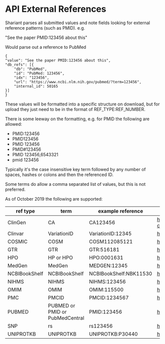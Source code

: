# API External References

Shariant parses all submitted values and note fields looking for external reference patterns (such as PMID).
e.g.

"See the paper PMID:123456 about this"

Would parse out a reference to PubMed
```
{
"value": "See the paper PMID:123456 about this",
"db_refs": [{
    "db": "PubMed",
    "id": "PubMed: 123456",
    "idx": "123456",
    "url": "https://www.ncbi.nlm.nih.gov/pubmed/?term=123456",
    "internal_id": 50165
}]
}
```

These values will be formatted into a specific structure on download, but for upload they just need to be in the format of REF_TYPE:REF_NUMBER.

There is some leeway on the formatting, e.g. for PMID the following are allowed:
* PMID:123456
* PMID123456
* PMID 123456
* PMID#123456
* PMID 123456,6543321
* pmid 123456

Typically it's the case insensitive key term followed by any number of spaces, hashes or colons and then the referenced ID.

Some terms do allow a comma separated list of values, but this is not preferred.

As of October 2019 the following are supported:

|ref type|term|example reference|resulting URL|
|--------|----|-------|------------|
|ClinGen|CA|CA123456|http://reg.clinicalgenome.org/redmine/projects/registry/genboree_registry/by_caid?caid=CA123456|
|Clinvar|VariationID|VariationID:12345|https://www.ncbi.nlm.nih.gov/clinvar/variation/12345/|
|COSMIC|COSM|COSM112085121|https://cancer.sanger.ac.uk/cosmic/mutation/overview?id=112085121|
|GTR|GTR|GTR:516181|https://www.ncbi.nlm.nih.gov/gtr/tests/516181/|
|HPO|HP or HPO|HPO:0001631|https://hpo.jax.org/app/browse/term/HP:0001631|
|MedGen|MedGen|MEDGEN:12345|https://www.ncbi.nlm.nih.gov/medgen/?term=12345|
|NCBIBookShelf|NCBIBookShelf|NCBIBookShelf:NBK11530|https://www.ncbi.nlm.nih.gov/books/NBK11530/|
|NIHMS|NIHMS|NIHMS:123456|https://www.ncbi.nlm.nih.gov/pubmed/?term=NIHMS123456|
|OMIM|OMIM|OMIM:115500|https://www.omim.org/entry/115500|
|PMC|PMCID|PMCID:1234567|https://www.ncbi.nlm.nih.gov/pubmed/?term=PMC1234567|
|PUBMED|PUBMED or PMID or PubMedCentral|PMID:123456|https://www.ncbi.nlm.nih.gov/pubmed/?term=123456|
|SNP|rs|rs123456|https://www.ncbi.nlm.nih.gov/snp/rs123456|
|UNIPROTKB|UNIPROTKB|UNIPROTKB:P30440|https://www.uniprot.org/uniprot/P30440|
